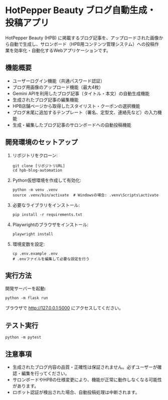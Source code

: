 # HotPepper Beauty ブログ自動生成・投稿アプリ

HotPepper Beauty (HPB) に掲載するブログ記事を、アップロードされた画像から自動で生成し、サロンボード（HPB用コンテンツ管理システム）への投稿作業を効率化・自動化するWebアプリケーションです。

## 機能概要

- ユーザーログイン機能（共通パスワード認証）
- ブログ用画像のアップロード機能（最大4枚）
- Gemini APIを利用したブログ記事（タイトル・本文）の自動生成機能
- 生成されたブログ記事の編集機能
- HPB店舗ページから取得したスタイリスト・クーポンの選択機能
- ブログ末尾に追加するテンプレート（署名、定型文、連絡先など）の入力機能
- 生成・編集したブログ記事のサロンボードへの自動投稿機能

## 開発環境のセットアップ

1. リポジトリをクローン:
   ```
   git clone [リポジトリURL]
   cd hpb-blog-automation
   ```

2. Python仮想環境を作成して有効化:
   ```
   python -m venv .venv
   source .venv/bin/activate  # Windowsの場合: .venv\Scripts\activate
   ```

3. 必要なライブラリをインストール:
   ```
   pip install -r requirements.txt
   ```

4. Playwrightのブラウザをインストール:
   ```
   playwright install
   ```

5. 環境変数を設定:
   ```
   cp .env.example .env
   # .envファイルを編集して必要な設定を行う
   ```

## 実行方法

開発サーバーを起動:
```
python -m flask run
```

ブラウザで http://127.0.0.1:5000 にアクセスしてください。

## テスト実行

```
python -m pytest
```

## 注意事項

- 生成されたブログ内容の品質・正確性は保証されません。必ずユーザーが確認・編集を行ってください。
- サロンボードやHPBの仕様変更により、機能が正常に動作しなくなる可能性があります。
- ロボット認証が検出された場合、自動投稿処理は中断されます。 